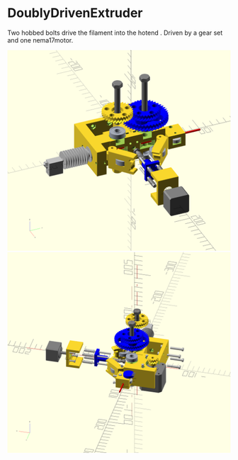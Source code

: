 # DoublyDrivenExtruder
Two hobbed bolts drive the filament into the hotend . Driven by a gear set and one nema17motor.
<div align="center">
    <img src="extruder.png" width="1200px"</img> 
</div>
<div align="center">
    <img src="extruder2.png" width="1200px"</img> 
</div>
